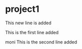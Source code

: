 # project1

This new line is added

This is the first line added

moni
This is the second line added
